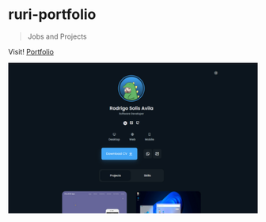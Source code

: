 # ruri-portfolio

> Jobs and Projects

Visit!
[Portfolio](https://rodrisolisavila.github.io/my-portfolio/)

![portfolio](preview.jpg)

